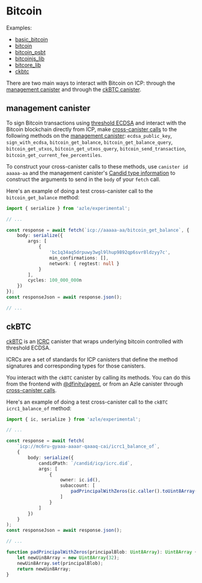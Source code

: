 # Bitcoin

Examples:

-   [basic_bitcoin](https://github.com/demergent-labs/azle/tree/main/examples/basic_bitcoin)
-   [bitcoin](https://github.com/demergent-labs/azle/tree/main/examples/bitcoin)
-   [bitcoin_psbt](https://github.com/demergent-labs/azle/tree/main/examples/bitcoin_psbt)
-   [bitcoinjs_lib](https://github.com/demergent-labs/azle/tree/main/examples/bitcoinjs_lib)
-   [bitcore_lib](https://github.com/demergent-labs/azle/tree/main/examples/bitcore_lib)
-   [ckbtc](https://github.com/demergent-labs/azle/tree/main/examples/ckbtc)

There are two main ways to interact with Bitcoin on ICP: through the [management canister](#management-canister) and through the [ckBTC canister](#ckbtc).

## management canister

To sign Bitcoin transactions using [threshold ECDSA](https://internetcomputer.org/docs/current/developer-docs/smart-contracts/encryption/t-ecdsa) and interact with the Bitcoin blockchain directly from ICP, make [cross-canister calls](./fetch.md) to the following methods on the [management canister](https://internetcomputer.org/docs/current/references/ic-interface-spec#ic-management-canister): `ecdsa_public_key`, `sign_with_ecdsa`, `bitcoin_get_balance`, `bitcoin_get_balance_query`, `bitcoin_get_utxos`, `bitcoin_get_utxos_query`, `bitcoin_send_transaction`, `bitcoin_get_current_fee_percentiles`.

To construct your cross-canister calls to these methods, use `canister id` `aaaaa-aa` and the management canister's [Candid type information](https://internetcomputer.org/docs/current/references/ic-interface-spec#ic-candid) to construct the arguments to send in the `body` of your `fetch` call.

Here's an example of doing a test cross-canister call to the `bitcoin_get_balance` method:

```typescript
import { serialize } from 'azle/experimental';

// ...

const response = await fetch(`icp://aaaaa-aa/bitcoin_get_balance`, {
    body: serialize({
        args: [
            {
                'bc1q34aq5drpuwy3wgl9lhup9892qp6svr8ldzyy7c',
                min_confirmations: [],
                network: { regtest: null }
            }
        ],
        cycles: 100_000_000n
    })
});
const responseJson = await response.json();

// ...
```

## ckBTC

[ckBTC](https://internetcomputer.org/docs/current/developer-docs/multi-chain/bitcoin/ckbtc/overview) is an [ICRC](https://internetcomputer.org/docs/current/references/icrc1-standard) canister that wraps underlying bitcoin controlled with threshold ECDSA.

ICRCs are a set of standards for ICP canisters that define the method signatures and corresponding types for those canisters.

You interact with the `ckBTC` canister by calling its methods. You can do this from the frontend with [@dfinity/agent](https://www.npmjs.com/package/@dfinity/agent), or from an Azle canister through [cross-canister calls](./fetch.md).

Here's an example of doing a test cross-canister call to the `ckBTC` `icrc1_balance_of` method:

```typescript
import { ic, serialize } from 'azle/experimental';

// ...

const response = await fetch(
    `icp://mc6ru-gyaaa-aaaar-qaaaq-cai/icrc1_balance_of`,
    {
        body: serialize({
            candidPath: `/candid/icp/icrc.did`,
            args: [
                {
                    owner: ic.id(),
                    subaccount: [
                        padPrincipalWithZeros(ic.caller().toUint8Array())
                    ]
                }
            ]
        })
    }
);
const responseJson = await response.json();

// ...

function padPrincipalWithZeros(principalBlob: Uint8Array): Uint8Array {
    let newUin8Array = new Uint8Array(32);
    newUin8Array.set(principalBlob);
    return newUin8Array;
}
```
